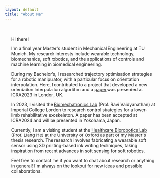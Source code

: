 ```yaml
---
layout: default
title: "About Me"
---
```


<style>
  .content {
    margin: 0 auto; /* Centers the text block horizontally */
    padding: 20px;
    max-width: 800px; /* Adjusts the maximum width of the text block */
  }
</style>

<div class="content">
  <p>Hi there!</p>

  <p>I'm a final year Master's student in Mechanical Engineering at TU Munich. My research interests include wearable technology, biomechanics, soft robotics, and the applications of controls and machine learning in biomedical engineering.</p>

  <p>During my Bachelor's, I researched trajectory optimisation strategies for a robotic manipulator, with a particular focus on orientation interpolation. Here, I contributed to a project that developed a new orientation interpolation algorithm and a <a href="https://ieeexplore.ieee.org/document/10161346">paper</a> was presented at ICRA2023 in London, UK.</p>

  <p>In 2023, I visited the <a href="https://www.biomechatronicslab.co.uk/">Biomechatronics Lab</a> (Prof. Ravi Vaidyanathan) at Imperial College London to research control strategies for a lower-limb rehabilitative exoskeleton. A paper has been accepted at ICRA2024 and will be presented in Yokohama, Japan.</p>

  <p>Currently, I am a visiting student at the <a href="https://eng.ox.ac.uk/hbl/">Healthcare Biorobotics Lab</a> (Prof. Liang He) at the University of Oxford as part of my Master's thesis research. The research involves fabricating a wearable soft sensor using 3D printing-based ink writing techniques, taking inspiration from recent advances in soft sensing for soft robotics.</p>

  <p>Feel free to contact me if you want to chat about research or anything in general! I'm always on the lookout for new ideas and possible collaborations.</p>
</div>
